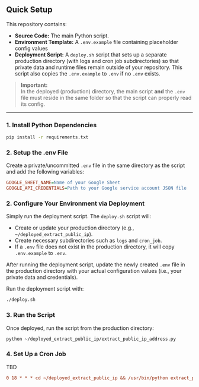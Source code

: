 ## Quick Setup

This repository contains:
- **Source Code:** The main Python script.
- **Environment Template:** A `.env.example` file containing placeholder config values
- **Deployment Script:** A `deploy.sh` script that sets up a separate production directory (with logs and cron job subdirectories) so that private data and runtime files remain outside of your repository.
This script also copies the `.env.example` to `.env` if no `.env` exists.

> **Important:**  
> In the deployed (production) directory, the main script **and** the `.env` file must reside in the same folder so that the script can properly read its config.

---

### 1. Install Python Dependencies

```bash
pip install -r requirements.txt
```

### 2. Setup the .env File

Create a private/uncommitted `.env` file in the same directory as the script and add the following variables:

```ini
GOOGLE_SHEET_NAME=Name of your Google Sheet
GOOGLE_API_CREDENTIALS=Path to your Google service account JSON file
```

### 2. Configure Your Environment via Deployment

Simply run the deployment script. The `deploy.sh` script will:

- Create or update your production directory (e.g., `~/deployed_extract_public_ip`).
- Create necessary subdirectories such as `logs` and `cron_job`.
- If a `.env` file does not exist in the production directory, it will copy `.env.example` to `.env`.

After running the deployment script, update the newly created `.env` file in the production directory with your actual configuration values (i.e., your private data and credentials).

Run the deployment script with:

```bash
./deploy.sh
```

### 3. Run the Script

Once deployed, run the script from the production directory:

```bash
python ~/deployed_extract_public_ip/extract_public_ip_address.py
```

### 4. Set Up a Cron Job

TBD
```ini
0 18 * * * cd ~/deployed_extract_public_ip && /usr/bin/python extract_public_ip_address.py >> logs/cron.log 2>&1
```
